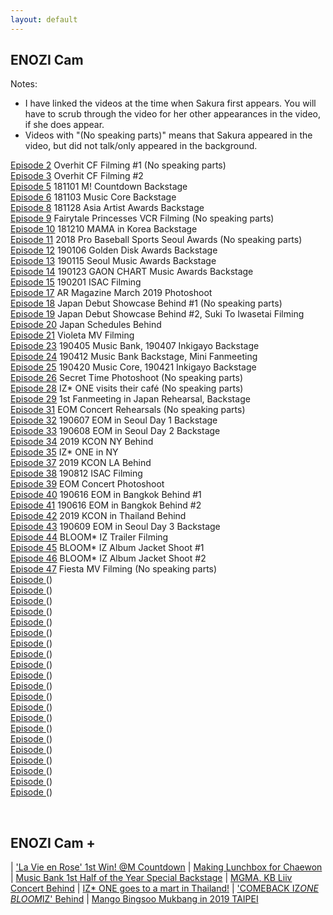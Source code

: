 ```yaml
---
layout: default
---
```

<h2>ENOZI Cam</h2>

Notes:<nbr>
- I have linked the videos at the time when Sakura first appears. You will have to scrub through the video for her other appearances in the video, if she does appear.
- Videos with "(No speaking parts)" means that Sakura appeared in the video, but did not talk/only appeared in the background.
  
<a target="_blank" href="https://youtu.be/mEboyuYa5-s?t=5">Episode 2</a> Overhit CF Filming #1 (No speaking parts)<br>
<a target="_blank" href="https://youtu.be/LBljUqTzboo?t=166">Episode 3</a> Overhit CF Filming #2<br>
<a target="_blank" href="https://youtu.be/apgzmeBRqmQ?t=25">Episode 5</a> 181101 M! Countdown Backstage<br>
<a target="_blank" href="https://youtu.be/apkjxdbjj1g?t=39">Episode 6</a> 181103 Music Core Backstage<br>
<a target="_blank" href="https://youtu.be/KJaYHQa_koA?t=76">Episode 8</a> 181128 Asia Artist Awards Backstage<br>
<a target="_blank" href="https://youtu.be/A6EieNny-iY?t=104">Episode 9</a> Fairytale Princesses VCR Filming (No speaking parts)<br>
<a target="_blank" href="https://youtu.be/Z167_AonGm0?t=27">Episode 10</a> 181210 MAMA in Korea Backstage<br>
<a target="_blank" href="https://youtu.be/yWH6yS-_saM?t=80">Episode 11</a> 2018 Pro Baseball Sports Seoul Awards (No speaking parts)<br>
<a target="_blank" href="https://youtu.be/lw4wPYBeySg?t=11">Episode 12</a> 190106 Golden Disk Awards Backstage<br>
<a target="_blank" href="https://youtu.be/H2GztU4loNc?t=80">Episode 13</a> 190115 Seoul Music Awards Backstage<br>
<a target="_blank" href="https://youtu.be/IMBfpoA2iWo?t=15">Episode 14</a> 190123 GAON CHART Music Awards Backstage<br>
<a target="_blank" href="https://youtu.be/ocqIQf7yeBo?t=174">Episode 15</a> 190201 ISAC Filming<br>
<a target="_blank" href="https://youtu.be/HPYhf3P6U5k?t=5">Episode 17</a> AR Magazine March 2019 Photoshoot<br>
<a target="_blank" href="https://youtu.be/SeVGBaF8FGs?t=5">Episode 18</a> Japan Debut Showcase Behind #1 (No speaking parts)<br>
<a target="_blank" href="https://youtu.be/kTjfoC4C_1g?t=21">Episode 19</a> Japan Debut Showcase Behind #2, Suki To Iwasetai Filming<br>
<a target="_blank" href="https://youtu.be/kgyNlu7Jzfs?t=5">Episode 20</a> Japan Schedules Behind<br>
<a target="_blank" href="https://youtu.be/YGZOCCfUtCY?t=388">Episode 21</a> Violeta MV Filming<br>
<a target="_blank" href="https://youtu.be/QuFlMIgKxsA?t=39">Episode 23</a> 190405 Music Bank, 190407 Inkigayo Backstage<br>
<a target="_blank" href="https://youtu.be/sZeph04xB_k?t=60">Episode 24</a> 190412 Music Bank Backstage, Mini Fanmeeting<br>
<a target="_blank" href="https://youtu.be/eoyUSKMVkgk?t=134">Episode 25</a> 190420 Music Core, 190421 Inkigayo Backstage<br>
<a target="_blank" href="https://youtu.be/bJXAseOqSbU?t=287">Episode 26</a> Secret Time Photoshoot (No speaking parts)<br>
<a target="_blank" href="https://youtu.be/M71e4ObS514?t=16">Episode 28</a> IZ* ONE visits their café (No speaking parts)<br>
<a target="_blank" href="https://youtu.be/8XSS0d1ql7I?t=5">Episode 29</a> 1st Fanmeeting in Japan Rehearsal, Backstage<br>
<a target="_blank" href="https://youtu.be/T4x_pdhXBsM?t=6">Episode 31</a> EOM Concert Rehearsals (No speaking parts)<br>
<a target="_blank" href="https://youtu.be/z8xqNo4awFw?t=48">Episode 32</a> 190607 EOM in Seoul Day 1 Backstage<br>
<a target="_blank" href="https://youtu.be/A5M8yVRyBxU?t=98">Episode 33</a> 190608 EOM in Seoul Day 2 Backstage<br>
<a target="_blank" href="https://youtu.be/RdGILzeo0fs?t=171">Episode 34</a> 2019 KCON NY Behind<br>
<a target="_blank" href="https://youtu.be/9kl21DtEHAU?t=18">Episode 35</a> IZ* ONE in NY<br>
<a target="_blank" href="https://youtu.be/0XFHQ55ZSuU?t=48">Episode 37</a> 2019 KCON LA Behind<br>
<a target="_blank" href="https://youtu.be/PhE3BC-dFrg?t=14">Episode 38</a> 190812 ISAC Filming<br>
<a target="_blank" href="https://youtu.be/RGhWYfBfEiE?t=8">Episode 39</a> EOM Concert Photoshoot<br>
<a target="_blank" href="https://youtu.be/ZvfzGGraCd0?t=86">Episode 40</a> 190616 EOM in Bangkok Behind #1<br>
<a target="_blank" href="https://youtu.be/JlgsRMYuuog?t=233">Episode 41</a> 190616 EOM in Bangkok Behind #2<br>
<a target="_blank" href="https://youtu.be/P8nSGzNOlzw?t=120">Episode 42</a> 2019 KCON in Thailand Behind<br>
<a target="_blank" href="https://youtu.be/4oIpuzS1G38?t=141">Episode 43</a> 190609 EOM in Seoul Day 3 Backstage<br>
<a target="_blank" href="https://youtu.be/mUbq6Z6TnC0?t=224">Episode 44</a> BLOOM* IZ Trailer Filming<br>
<a target="_blank" href="https://youtu.be/cacNilg1UrU?t=94">Episode 45</a> BLOOM* IZ Album Jacket Shoot #1<br>
<a target="_blank" href="https://youtu.be/Otb__RH-PsQ?t=555">Episode 46</a> BLOOM* IZ Album Jacket Shoot #2<br>
<a target="_blank" href="https://youtu.be/QVsn0p8RfaA?t=292">Episode 47</a> Fiesta MV Filming (No speaking parts)<br>
<a target="_blank" href="">Episode </a> ()<br>
<a target="_blank" href="">Episode </a> ()<br>
<a target="_blank" href="">Episode </a> ()<br>
<a target="_blank" href="">Episode </a> ()<br>
<a target="_blank" href="">Episode </a> ()<br>
<a target="_blank" href="">Episode </a> ()<br>
<a target="_blank" href="">Episode </a> ()<br>
<a target="_blank" href="">Episode </a> ()<br>
<a target="_blank" href="">Episode </a> ()<br>
<a target="_blank" href="">Episode </a> ()<br>
<a target="_blank" href="">Episode </a> ()<br>
<a target="_blank" href="">Episode </a> ()<br>
<a target="_blank" href="">Episode </a> ()<br>
<a target="_blank" href="">Episode </a> ()<br>
<a target="_blank" href="">Episode </a> ()<br>
<a target="_blank" href="">Episode </a> ()<br>
<a target="_blank" href="">Episode </a> ()<br>
<a target="_blank" href="">Episode </a> ()<br>
<a target="_blank" href="">Episode </a> ()<br>
<a target="_blank" href="">Episode </a> ()<br>
<a target="_blank" href="">Episode </a> ()<br>

<br>

<h2>ENOZI Cam +</h2>

| <a target="_blank" href="https://www.youtube.com/watch?v=J326RzASXEQ">'La Vie en Rose' 1st Win! @M Countdown</a>            | <a target="_blank" href="https://www.youtube.com/watch?v=nxZg70OqHpU">Making Lunchbox for Chaewon</a>
| <a target="_blank" href="https://www.youtube.com/watch?v=5ye2u3gLw_U">Music Bank 1st Half of the Year Special Backstage</a> | <a target="_blank" href="https://www.youtube.com/watch?v=M-UjOoy56Is">MGMA, KB Liiv Concert Behind</a>
| <a target="_blank" href="https://www.youtube.com/watch?v=otMw0Um5JLw">IZ* ONE goes to a mart in Thailand!</a>                | <a target="_blank" href="https://www.youtube.com/watch?v=rVAGrBBCJu0">'COMEBACK IZ*ONE BLOOM*IZ' Behind</a>
| <a target="_blank" href="https://www.youtube.com/watch?v=OatrfUO1IDk">Mango Bingsoo Mukbang in 2019 TAIPEI</a>

